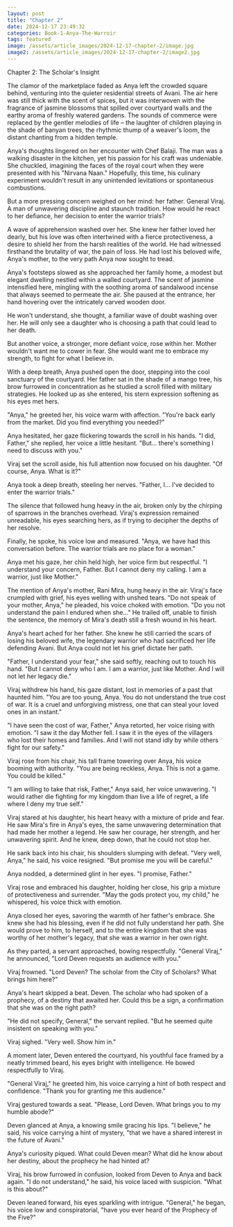 ```yaml
---
layout: post
title: "Chapter 2"
date: 2024-12-17 23:49:32
categories: Book-1-Anya-The-Warroir
tags: featured
image: /assets/article_images/2024-12-17-chapter-2/image.jpg 
image2: /assets/article_images/2024-12-17-chapter-2/image2.jpg
---
```


Chapter 2: The Scholar's Insight

The clamor of the marketplace faded as Anya left the crowded square behind, venturing into the quieter residential streets of Avani. The air here was still thick with the scent of spices, but it was interwoven with the fragrance of jasmine blossoms that spilled over courtyard walls and the earthy aroma of freshly watered gardens. The sounds of commerce were replaced by the gentler melodies of life – the laughter of children playing in the shade of banyan trees, the rhythmic thump of a weaver's loom, the distant chanting from a hidden temple.

Anya's thoughts lingered on her encounter with Chef Balaji. The man was a walking disaster in the kitchen, yet his passion for his craft was undeniable. She chuckled, imagining the faces of the royal court when they were presented with his "Nirvana Naan." Hopefully, this time, his culinary experiment wouldn't result in any unintended levitations or spontaneous combustions.

But a more pressing concern weighed on her mind: her father. General Viraj. A man of unwavering discipline and staunch tradition. How would he react to her defiance, her decision to enter the warrior trials?

A wave of apprehension washed over her. She knew her father loved her dearly, but his love was often intertwined with a fierce protectiveness, a desire to shield her from the harsh realities of the world. He had witnessed firsthand the brutality of war, the pain of loss. He had lost his beloved wife, Anya's mother, to the very path Anya now sought to tread.

Anya's footsteps slowed as she approached her family home, a modest but elegant dwelling nestled within a walled courtyard. The scent of jasmine intensified here, mingling with the soothing aroma of sandalwood incense that always seemed to permeate the air. She paused at the entrance, her hand hovering over the intricately carved wooden door.

He won't understand, she thought, a familiar wave of doubt washing over her. He will only see a daughter who is choosing a path that could lead to her death.

But another voice, a stronger, more defiant voice, rose within her. Mother wouldn't want me to cower in fear. She would want me to embrace my strength, to fight for what I believe in.

With a deep breath, Anya pushed open the door, stepping into the cool sanctuary of the courtyard. Her father sat in the shade of a mango tree, his brow furrowed in concentration as he studied a scroll filled with military strategies. He looked up as she entered, his stern expression softening as his eyes met hers.

"Anya," he greeted her, his voice warm with affection. "You're back early from the market. Did you find everything you needed?"

Anya hesitated, her gaze flickering towards the scroll in his hands. "I did, Father," she replied, her voice a little hesitant. "But… there's something I need to discuss with you."

Viraj set the scroll aside, his full attention now focused on his daughter. "Of course, Anya. What is it?"

Anya took a deep breath, steeling her nerves. "Father, I… I've decided to enter the warrior trials."

The silence that followed hung heavy in the air, broken only by the chirping of sparrows in the branches overhead. Viraj's expression remained unreadable, his eyes searching hers, as if trying to decipher the depths of her resolve.

Finally, he spoke, his voice low and measured. "Anya, we have had this conversation before. The warrior trials are no place for a woman."

Anya met his gaze, her chin held high, her voice firm but respectful. "I understand your concern, Father. But I cannot deny my calling. I am a warrior, just like Mother."

The mention of Anya's mother, Rani Mira, hung heavy in the air. Viraj's face crumpled with grief, his eyes welling with unshed tears. "Do not speak of your mother, Anya," he pleaded, his voice choked with emotion. "Do you not understand the pain I endured when she…" He trailed off, unable to finish the sentence, the memory of Mira's death still a fresh wound in his heart.

Anya's heart ached for her father. She knew he still carried the scars of losing his beloved wife, the legendary warrior who had sacrificed her life defending Avani. But Anya could not let his grief dictate her path.

"Father, I understand your fear," she said softly, reaching out to touch his hand. "But I cannot deny who I am. I am a warrior, just like Mother. And I will not let her legacy die."

Viraj withdrew his hand, his gaze distant, lost in memories of a past that haunted him. "You are too young, Anya. You do not understand the true cost of war. It is a cruel and unforgiving mistress, one that can steal your loved ones in an instant."

"I have seen the cost of war, Father," Anya retorted, her voice rising with emotion. "I saw it the day Mother fell. I saw it in the eyes of the villagers who lost their homes and families. And I will not stand idly by while others fight for our safety."

Viraj rose from his chair, his tall frame towering over Anya, his voice booming with authority. "You are being reckless, Anya. This is not a game. You could be killed."

"I am willing to take that risk, Father," Anya said, her voice unwavering. "I would rather die fighting for my kingdom than live a life of regret, a life where I deny my true self."

Viraj stared at his daughter, his heart heavy with a mixture of pride and fear. He saw Mira's fire in Anya's eyes, the same unwavering determination that had made her mother a legend. He saw her courage, her strength, and her unwavering spirit. And he knew, deep down, that he could not stop her.

He sank back into his chair, his shoulders slumping with defeat. "Very well, Anya," he said, his voice resigned. "But promise me you will be careful."

Anya nodded, a determined glint in her eyes. "I promise, Father."

Viraj rose and embraced his daughter, holding her close, his grip a mixture of protectiveness and surrender. "May the gods protect you, my child," he whispered, his voice thick with emotion.

Anya closed her eyes, savoring the warmth of her father's embrace. She knew she had his blessing, even if he did not fully understand her path. She would prove to him, to herself, and to the entire kingdom that she was worthy of her mother's legacy, that she was a warrior in her own right.

As they parted, a servant approached, bowing respectfully. "General Viraj," he announced, "Lord Deven requests an audience with you."

Viraj frowned. "Lord Deven? The scholar from the City of Scholars? What brings him here?"

Anya's heart skipped a beat. Deven. The scholar who had spoken of a prophecy, of a destiny that awaited her. Could this be a sign, a confirmation that she was on the right path?

"He did not specify, General," the servant replied. "But he seemed quite insistent on speaking with you."

Viraj sighed. "Very well. Show him in."

A moment later, Deven entered the courtyard, his youthful face framed by a neatly trimmed beard, his eyes bright with intelligence. He bowed respectfully to Viraj.

"General Viraj," he greeted him, his voice carrying a hint of both respect and confidence. "Thank you for granting me this audience."

Viraj gestured towards a seat. "Please, Lord Deven. What brings you to my humble abode?"

Deven glanced at Anya, a knowing smile gracing his lips. "I believe," he said, his voice carrying a hint of mystery, "that we have a shared interest in the future of Avani."

Anya's curiosity piqued. What could Deven mean? What did he know about her destiny, about the prophecy he had hinted at?

Viraj, his brow furrowed in confusion, looked from Deven to Anya and back again. "I do not understand," he said, his voice laced with suspicion. "What is this about?"

Deven leaned forward, his eyes sparkling with intrigue. "General," he began, his voice low and conspiratorial, "have you ever heard of the Prophecy of the Five?"
